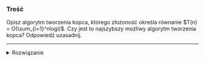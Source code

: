 ### Treść
Opisz algorytm tworzenia kopca, którego złożoność określa równanie $T(n) = O(\sum_{i=1}^nlogi)$. Czy jest to najszybszy możliwy algorytm tworzenia kopca? Odpowiedź uzasadnij.

------
<details><summary>Rozwiązanie</summary>
<p>
